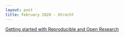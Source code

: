 ```yaml
---
layout: post
title: February 2020 - Utrecht
---
```

[Getting started with Reproducible and Open Research](https://escience-academy.github.io/2020-02-11-Reproducible-and-Open-Research/)
